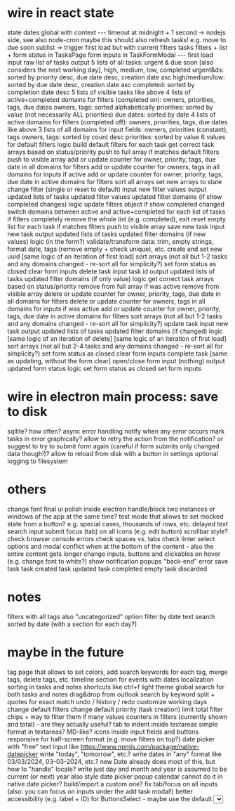 
# wire in react state
state
	dates
		global with context
		---
		timeout at midnight + 1 second -> nodejs side, see also node-cron maybe
		this should also refresh tasks! e.g. move to due soon sublist -> trigger first load but with current filters
	tasks
		filters + list + form status in TasksPage
		form inputs in TaskFormModal
		---
		first load
			input
				raw list of tasks
			output
				5 lists of all tasks: urgent & due soon [also considers the next working day], high, medium, low, completed
					urgent&ds: sorted by priority desc, due date desc, creation date asc
					high/medium/low: sorted by due date desc, creation date asc
					completed: sorted by completion date desc
				5 lists of visible tasks
					like above
				4 lists of active+completed domains for filters (completed on): owners, priorities, tags, due dates
					owners, tags: sorted alphabetically
					priorities: sorted by value (not necessarily ALL priorities)
					due dates: sorted by date
				4 lists of active domains for filters (completed off): owners, priorities, tags, due dates
					like above
				3 lists of all domains for input fields: owners, priorities (constant), tags
					owners, tags: sorted by count desc
					priorities: sorted by value
				6 values for default filters
			logic
				build default filters
				for each task
					get correct task arrays based on status/priority
					push to full array
					if matches default filters
						push to visible array
					add or update counter for owner, priority, tags, due date in all domains for filters
					add or update counter for owners, tags in all domains for inputs
					if active
						add or update counter for owner, priority, tags, due date in active domains for filters
				sort all arrays
				set new arrays to state
		change filter (single or reset to default)
			input
				new filter values
			output
				updated lists of tasks
				updated filter values
				updated filter domains (if show completed changes)
			logic
				update filters object
				if show completed changed
					switch domains between active and active+completed
				for each list of tasks
					if filters completely remove the whole list (e.g. completed), exit
					reset empty list
					for each task
						if matches filters
							push to visible array
		save new task
			input
				new task
			output
				updated lists of tasks
				updated filter domains (if new values)
			logic
				(in the form?) validate/transform data: trim, empty strings, format date, tags (remove empty + check unique), etc.
				create and set new uuid
				[same logic of an iteration of first load]
				sort arrays (not all but 1-2 tasks and any domains changed - re-sort all for simplicity?)
				set form status as closed
				clear form inputs
		delete task
			input
				task id
			output
				updated lists of tasks
				updated filter domains (if only value)
			logic
				get correct task arrays based on status/priority
				remove from full array
				if was active
					remove from visible array
				delete or update counter for owner, priority, tags, due date in all domains for filters
				delete or update counter for owners, tags in all domains for inputs
				if was active
					add or update counter for owner, priority, tags, due date in active domains for filters
				sort arrays (not all but 1-2 tasks and any domains changed - re-sort all for simplicity?)
		update task
			input
				new task
			output
				updated lists of tasks
				updated filter domains (if changed)
			logic
				[same logic of an iteration of delete]
				[same logic of an iteration of first load]
				sort arrays (not all but 2-4 tasks and any domains changed - re-sort all for simplicity?)
				set form status as closed
				clear form inputs
		complete task
			[same as updating, without the form clear]
		open/close form
			input
				(nothing)
			output
				updated form status
			logic
				set form status as closed
				set form inputs

# wire in electron main process: save to disk
sqllite?
how often?
async
error handling
	notify when any error occurs
	mark tasks in error graphically?
	allow to retry the action from the notification?
	or suggest to try to submit form again (careful if form submits only changed data though!)?
allow to reload from disk with a button in settings
optional logging to filesystem

# others
change font
final ui polish inside electron
handle/block two instances or windows of the app at the same time?
test mode that allows to set mocked state from a button? e.g. special cases, thousands of rows, etc.
delayed text search input submit
focus (tab) on all icons (e.g. edit button)
scrollbar style?
check browser console errors
check spaces vs. tabs
check linter
select options and modal conflict when at the bottom of the content - also the entire content gets longer
change inputs, buttons and clickables on hover (e.g. change font to white?)
show notification popups
	"back-end" error
	save task
		task created
		task updated
		task completed
		empty task discarded

# notes
filters with all tags
also "uncategorized" option
filter by date
text search
sorted by date (with a section for each day?)

# maybe in the future
tag page that allows to set colors, add search keywords for each tag, merge tags, delete tags, etc.
timeline section for events with dates
localization
sorting in tasks and notes
shortcuts like ctrl+f
light theme
global search for both tasks and notes
drag&drop from outlook
search by keyword split + quotes for exact match
undo / history / redo
customize working days
change default filters
change default priority (task creation)
limit total filter chips + way to filter them if many values
counters in filters (currently shown and total) - are they actually useful?
tab to indent inside textareas
simple format in textareas? MD-like?
icons inside input fields and buttons
responsive for half-screen format (e.g. move filters on top?)
date picker with "free" text input like https://www.npmjs.com/package/native-datepicker
	write "today", "tomorrow", etc.?
	write dates in "any" format like 03/03/2024, 03-03-2024, etc.?
		new Date already does most of this, but how to "handle" locale?
	write just day and month and year is assumed to be current (or next) year
	also style date picker popup calendar 
		cannot do it in native date picker? build/import a custom one?
fix tab/focus on all inputs (also: you can focus on inputs under the add task modal!)
better accessibility (e.g. label + ID) for ButtonsSelect - maybe use the default <select> input styled as buttons?
better task add/edit
	completely replace form with inline edit/add?
		main problem: click outside "conflicts" with select, tried to make a global queue but gave up, maybe try again, see backup files and notes -> maybe reuse new form logic (clickOutsideClicksCounterRef and clickOutsideOpenCounterRef)
		the UX wasn't that great anyway, but maybe it can be improved
	always in editing mode?
		performance?
		how to handle empty chips?
		just for the task text?
			this could also be done for task creation: just the text and a button to open the full form for more customization?
	edit on hover?
		same as above
	leave form but also add quick-edit
		double click on text to show textarea, double click on owner to show popup with select, etc.
		no problem here with click-outside because single field
	add ctrl+s to save?
avoid many past due dates when show completed = true with just an "overdue" option?



























































